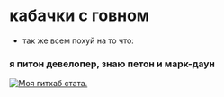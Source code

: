 # кабачки с говном

- так же всем похуй на то что:

### я питон девелопер, знаю петон и марк-даун
[![Моя гитхаб стата.](https://github-readme-stats.vercel.app/api?username=RenslyTheDragon&count_private=true)](https://github.com/RenslyTheDragon/github-readme-stats)
